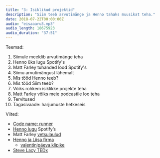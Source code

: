 ```yaml
---
title: "3: Isiklikud projektid"
description: "Siim teeb arvutimänge ja Henno tahaks muusikat teha."
date: 2018-07-22T00:00:00Z
audio: "eisaaaru3.mp3"
audio_length: 18675923
audio_duration: "37:51"
---
```

Teemad:

  1. Siimule meeldib arvutimänge teha
  1. Henno üks lugu Spotify's
  1. Matt Farley tuhanded lood Spotify's
  1. Siimu arvutimängust lähemalt
  1. Mis tööd Henno teeb?
  1. Mis tööd Siim teeb?
  1. Võiks rohkem isiklikke projekte teha
  1. Matt Farley võiks meie podcastile loo teha
  1. Tervitused
  1. Tagasivaade: harjumuste hetkeseis

Viited:

  * [Code name: runner](https://windo.itch.io/runner?password=secret)
  * [Henno lugu](https://open.spotify.com/artist/6FGVg5fV1nl3QjETjZMARA?si=aGO7SQukR7Gsl-ed7hPnpQ) Spotify’s
  * Matt Farley [vetsulaulud](https://open.spotify.com/artist/7zM4smYl6oC7yMLzfpK7I4?si=ncvDttU7RsS9P6mWghIY3g)
  * [Henno ja Liisa firma](http://mellow.ee)
    * [valentinipäeva klipike](https://vimeo.com/255721412)
  * [Steve Lacy TEDx](https://youtu.be/SUnmrQfdYpg)
